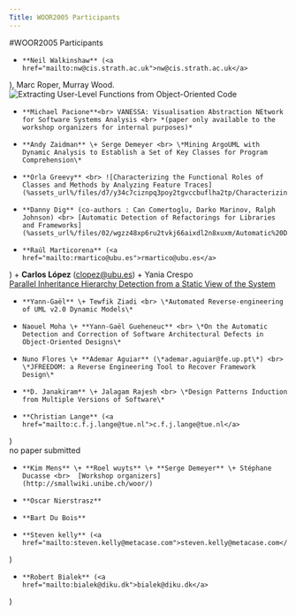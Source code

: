 ```yaml
---
Title: WOOR2005 Participants
---
```

#WOOR2005 Participants

-     **Neil Walkinshaw** (<a href="mailto:nw@cis.strath.ac.uk">nw@cis.strath.ac.uk</a>
), Marc Roper, Murray Wood. <br> ![Extracting User-Level Functions from Object-Oriented Code](%assets_url%/files/15/5mgoznzravsmixktg0hzdawhpbd4i6/Extracting%20User-Level%20Functions%20from%20Object-Oriented%20Code) <br>
-     **Michael Pacione**<br> VANESSA: Visualisation Abstraction NEtwork for Software Systems Analysis <br> *(paper only available to the workshop organizers for internal purposes)*
-     **Andy Zaidman** \+ Serge Demeyer <br> \*Mining ArgoUML with Dynamic Analysis to Establish a Set of Key Classes for Program Comprehension\*
-     **Orla Greevy** <br> ![Characterizing the Functional Roles of Classes and Methods by Analyzing Feature Traces](%assets_url%/files/d7/y34c7ciznpq3poy2tgvccbuflha2tp/Characterizing%20the%20Functional%20Roles%20of%20Classes%20and%20Methods%20by%20Analyzing%20Feature%20Traces)
-     **Danny Dig** (co-authors : Can Comertoglu, Darko Marinov, Ralph Johnson) <br> [Automatic Detection of Refactorings for Libraries and Frameworks](%assets_url%/files/02/wgzz48xp6ru2tvkj66aixdl2n8xuxm/Automatic%20Detection%20of%20Refactorings%20for%20Libraries%20and%20Frameworks)
-     **Raúl Marticorena** (<a href="mailto:rmartico@ubu.es">rmartico@ubu.es</a>
) \+ **Carlos López** (clopez@ubu.es) \+ Yania Crespo <br> [Parallel Inheritance Hierarchy Detection from a Static View of the System](%assets_url%/files/85/qb009d2szcyh7huuc6gc37zgnk5ok9/Parallel%20Inheritance%20Hierarchy%20Detection%20from%20a%20Static%20View%20of%20the%20System)
-     **Yann-Gaël** \+ Tewfik Ziadi <br> \*Automated Reverse-engineering of UML v2.0 Dynamic Models\*
-     Naouel Moha \+ **Yann-Gaël Gueheneuc** <br> \*On the Automatic Detection and Correction of Software Architectural Defects in Object-Oriented Designs\*
-     Nuno Flores \+ **Ademar Aguiar** (\*ademar.aguiar@fe.up.pt\*) <br> \*JFREEDOM: a Reverse Engineering Tool to Recover Framework Design\*
-     **D. Janakiram** \+ Jalagam Rajesh <br> \*Design Patterns Induction from Multiple Versions of Software\*
-     **Christian Lange** (<a href="mailto:c.f.j.lange@tue.nl">c.f.j.lange@tue.nl</a>
) <br> no paper submitted 
-     **Kim Mens** \+ **Roel wuyts** \+ **Serge Demeyer** \+ Stéphane Ducasse <br>  [Workshop organizers](http://smallwiki.unibe.ch/woor/)
-     **Oscar Nierstrasz**
-     **Bart Du Bois**
-     **Steven kelly** (<a href="mailto:steven.kelly@metacase.com">steven.kelly@metacase.com</a>
)
-     **Robert Bialek** (<a href="mailto:bialek@diku.dk">bialek@diku.dk</a>
)
